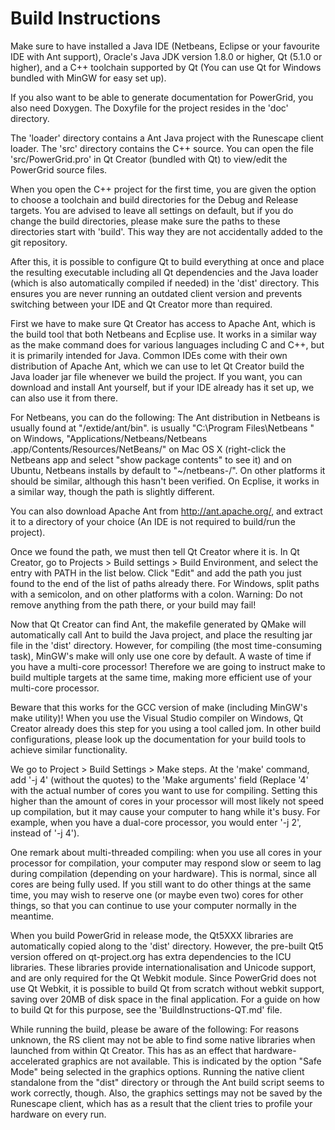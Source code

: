 Build Instructions
==================

Make sure to have installed a Java IDE (Netbeans, Eclipse or your favourite IDE with Ant support), 
Oracle's Java JDK version 1.8.0 or higher, Qt (5.1.0 or higher), and a C++ toolchain supported by 
Qt (You can use Qt for Windows bundled with MinGW for easy set up).

If you also want to be able to generate documentation for PowerGrid, you also need Doxygen. 
The Doxyfile for the project resides in the 'doc' directory.

The 'loader' directory contains a Ant Java project with the Runescape client loader.
The 'src' directory contains the C++ source. You can open the file 'src/PowerGrid.pro' in 
Qt Creator (bundled with Qt) to view/edit the PowerGrid source files. 

When you open the C++ project for the first time, you are given the option to choose a toolchain 
and build directories for the Debug and Release targets. You are advised to leave all settings 
on default, but if you do change the build directories, please make sure the paths to these 
directories start with 'build'. This way they are not accidentally added to the git repository.

After this, it is possible to configure Qt to build everything at once and place the resulting 
executable including all Qt dependencies and the Java loader (which is also automatically 
compiled if needed) in the 'dist' directory. This ensures you are never running an outdated 
client version and prevents switching between your IDE and Qt Creator more than required.

First we have to make sure Qt Creator has access to Apache Ant, which is the build tool 
that both Netbeans and Ecplise use. It works in a similar way as the make command does for 
various languages including C and C++, but it is primarily intended for Java. Common IDEs come 
with their own distribution of Apache Ant, which we can use to let Qt Creator build the
Java loader jar file whenever we build the project. If you want, you can download and install Ant 
yourself, but if your IDE already has it set up, we can also use it from there.

For Netbeans, you can do the following: The Ant distribution in Netbeans is usually found 
at "<NetbeansRoot>/extide/ant/bin". <NetbeansRoot> is usually "C:\Program Files\Netbeans <version>\" 
on Windows, "Applications/Netbeans/Netbeans <version>.app/Contents/Resources/NetBeans/" on 
Mac OS X (right-click the Netbeans app and select "show package contents" to see it) and on Ubuntu,
Netbeans installs by default to "~/netbeans-<version>/". On other platforms it should be similar, 
although this hasn't been verified. On Ecplise, it works in a similar way, though the path is slightly 
different.

You can also download Apache Ant from http://ant.apache.org/, and extract it to a directory of your 
choice (An IDE is not required to build/run the project).

Once we found the path, we must then tell Qt Creator where it is. In Qt Creator, go to 
Projects > Build settings > Build Environment, and select the entry with PATH in the list 
below. Click "Edit" and add the path you just found to the end of the list of paths already 
there. For Windows, split paths with a semicolon, and on other platforms with a colon. 
Warning: Do not remove anything from the path there, or your build may fail!

Now that Qt Creator can find Ant, the makefile generated by QMake will automatically call Ant to build the 
Java project, and place the resulting jar file in the 'dist' directory. However, for compiling (the most 
time-consuming task), MinGW's make will only use one core by default. A waste of time if you have a multi-core 
processor! Therefore we are going to instruct make to build multiple targets at the same time, making more 
efficient use of your multi-core processor.

Beware that this works for the GCC version of make (including MinGW's make utility)! When you use the 
Visual Studio compiler on Windows, Qt Creator already does this step for you using a tool called jom. In 
other build configurations, please look up the documentation for your build tools to achieve similar 
functionality.

We go to Project > Build Settings > Make steps. At the 'make' command, add '-j 4' (without the quotes) to the 
'Make arguments' field (Replace '4' with the actual number of cores you want to use for compiling. Setting this 
higher than the amount of cores in your processor will most likely not speed up compilation, but it may cause 
your computer to hang while it's busy. For example, when you have a dual-core processor, you would enter '-j 2', 
instead of '-j 4').

One remark about multi-threaded compiling: when you use all cores in your processor for compilation, your 
computer may respond slow or seem to lag during compilation (depending on your hardware). This is normal, 
since all cores are being fully used. If you still want to do other things at the same time, you may wish 
to reserve one (or maybe even two) cores for other things, so that you can continue to use your computer 
normally in the meantime.

When you build PowerGrid in release mode, the Qt5XXX libraries are automatically copied along to the 'dist' 
directory. However, the pre-built Qt5 version offered on qt-project.org has extra dependencies to the ICU 
libraries. These libraries provide internationalisation and Unicode support, and are only required for the 
Qt Webkit module. Since PowerGrid does not use Qt Webkit, it is possible to build Qt from scratch without 
webkit support, saving over 20MB of disk space in the final application. For a guide on how to build Qt for 
this purpose, see the 'BuildInstructions-QT.md' file.

While running the build, please be aware of the following: For reasons unknown, the RS client may not be 
able to find some native libraries when launched from within Qt Creator. This has as an effect that 
hardware-accelerated graphics are not available. This is indicated by the option "Safe Mode" being selected
in the graphics options. Running the native client standalone from the "dist" directory or through the Ant
build script seems to work correctly, though. Also, the graphics settings may not be saved by the Runescape 
client, which has as a result that the client tries to profile your hardware on every run.


